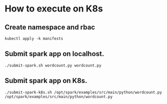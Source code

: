 # How to execute on K8s

## Create namespace and rbac

```
kubectl apply -k manifests
```

## Submit spark app on localhost.

```
./submit-spark.sh wordcount.py wordcount.py
```

## Submit spark app on K8s.

```
./submit-spark-k8s.sh /opt/spark/examples/src/main/python/wordcount.py /opt/spark/examples/src/main/python/wordcount.py
```
